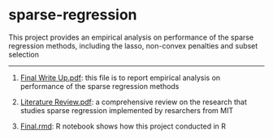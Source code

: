 # sparse-regression

This project provides an empirical analysis on performance of the sparse regression methods, including the lasso, non-convex penalties and subset selection

------------------------------------------------------------------------------------------------------------------------------------------------------------

1. [Final Write Up.pdf](https://github.com/longngo204/sparse-regression/blob/main/Final%20Write%20Up.pdf): this file is to report empirical analysis on performance of the sparse regression methods

2. [Literature Review.pdf](https://github.com/longngo204/sparse-regression/blob/main/Literature%20Review.pdf): a comprehensive review on the research that studies sparse regression implemented by resarchers from MIT

3. [Final.rmd](https://github.com/longngo204/sparse-regression/blob/main/Final.Rmd): R notebook shows how this project conducted in R 
